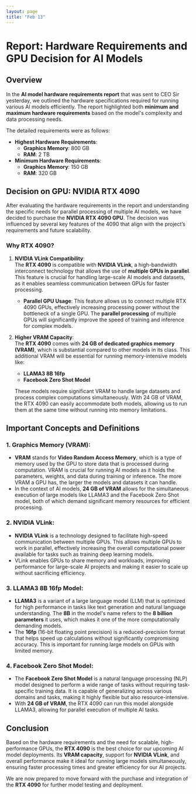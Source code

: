 ```yaml
---
layout: page
title: "Feb 13"
---
```


# Report: Hardware Requirements and GPU Decision for AI Models

## Overview

In the **AI model hardware requirements report** that was sent to CEO Sir yesterday, we outlined the hardware specifications required for running various AI models efficiently. The report highlighted both **minimum and maximum hardware requirements** based on the model's complexity and data processing needs.

The detailed requirements were as follows:
- **Highest Hardware Requirements**:  
  - **Graphics Memory**: 800 GB  
  - **RAM**: 2 TB
- **Minimum Hardware Requirements**:  
  - **Graphics Memory**: 150 GB  
  - **RAM**: 320 GB

## Decision on GPU: NVIDIA RTX 4090

After evaluating the hardware requirements in the report and understanding the specific needs for parallel processing of multiple AI models, we have decided to purchase the **NVIDIA RTX 4090 GPU**. The decision was influenced by several key features of the 4090 that align with the project’s requirements and future scalability.

### Why RTX 4090?

1. **NVIDIA VLink Compatibility**:  
   The **RTX 4090** is compatible with **NVIDIA VLink**, a high-bandwidth interconnect technology that allows the use of **multiple GPUs in parallel**. This feature is crucial for handling large-scale AI models and datasets, as it enables seamless communication between GPUs for faster processing. 

   - **Parallel GPU Usage**: This feature allows us to connect multiple RTX 4090 GPUs, effectively increasing processing power without the bottleneck of a single GPU. The **parallel processing** of multiple GPUs will significantly improve the speed of training and inference for complex models.

2. **Higher VRAM Capacity**:  
   The **RTX 4090** comes with **24 GB of dedicated graphics memory (VRAM)**, which is substantial compared to other models in its class. This additional VRAM will be essential for running memory-intensive models like:
   - **LLAMA3 8B 16fp**  
   - **Facebook Zero Shot Model**  
   
   These models require significant VRAM to handle large datasets and process complex computations simultaneously. With 24 GB of VRAM, the RTX 4090 can easily accommodate both models, allowing us to run them at the same time without running into memory limitations.

## Important Concepts and Definitions

### 1. **Graphics Memory (VRAM)**:
   - **VRAM** stands for **Video Random Access Memory**, which is a type of memory used by the GPU to store data that is processed during computation. VRAM is crucial for running AI models as it holds the parameters, weights, and data during training or inference. The more VRAM a GPU has, the larger the models and datasets it can handle.
   - In the context of AI models, **24 GB of VRAM** allows for the simultaneous execution of large models like LLAMA3 and the Facebook Zero Shot model, both of which demand significant memory resources for efficient processing.

### 2. **NVIDIA VLink**:
   - **NVIDIA VLink** is a technology designed to facilitate high-speed communication between multiple GPUs. This allows multiple GPUs to work in parallel, effectively increasing the overall computational power available for tasks such as training deep learning models.
   - VLink enables GPUs to share memory and workloads, improving performance for large-scale AI projects and making it easier to scale up without sacrificing efficiency.

### 3. **LLAMA3 8B 16fp Model**:
   - **LLAMA3** is a variant of a large language model (LLM) that is optimized for high performance in tasks like text generation and natural language understanding. The **8B** in the model's name refers to the **8 billion parameters** it uses, which makes it one of the more computationally demanding models.
   - The **16fp** (16-bit floating point precision) is a reduced-precision format that helps speed up calculations without significantly compromising accuracy. This is important for running large models on GPUs with limited memory.

### 4. **Facebook Zero Shot Model**:
   - The **Facebook Zero Shot Model** is a natural language processing (NLP) model designed to perform a wide range of tasks without requiring task-specific training data. It is capable of generalizing across various domains and tasks, making it highly flexible but also resource-intensive.
   - With **24 GB of VRAM**, the RTX 4090 can run this model alongside LLAMA3, allowing for parallel execution of multiple AI tasks.

## Conclusion

Based on the hardware requirements and the need for scalable, high-performance GPUs, the **RTX 4090** is the best choice for our upcoming AI model deployments. Its **VRAM capacity**, support for **NVIDIA VLink**, and overall performance make it ideal for running large models simultaneously, ensuring faster processing times and greater efficiency for our AI projects.

We are now prepared to move forward with the purchase and integration of the **RTX 4090** for further model testing and deployment.
